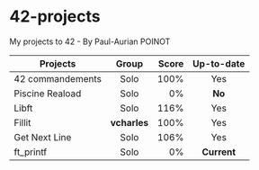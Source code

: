 # 42-projects
My projects to 42 - By Paul-Aurian POINOT

| Projects	| Group	| Score		| Up-to-date|
| ------------- |:-------------:| -----:|:---:|
| 42 commandements	| Solo			| 100%	| Yes		|
| Piscine Reaload	| Solo			| 0%	| **No**	|
| Libft				| Solo			| 116%	| Yes		|
| Fillit			| **vcharles**	| 100%	| Yes		|
| Get Next Line		| Solo			| 106%	| Yes		|
| ft_printf			| Solo			| 0%	| **Current**	|
